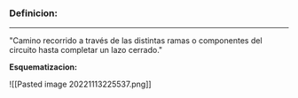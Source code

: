 ### **Definicion:**
---
"Camino recorrido a través de las distintas ramas o componentes del circuito hasta completar un lazo cerrado."

**Esquematizacion:**

![[Pasted image 20221113225537.png]]
